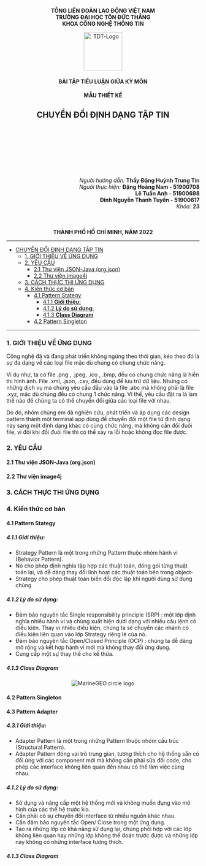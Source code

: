 <div align="center">

**TỔNG LIÊN ĐOÀN LAO ĐỘNG VIỆT NAM**<br>
**TRƯỜNG ĐẠI HỌC TÔN ĐỨC THẮNG**<br>
**KHOA CÔNG NGHỆ THÔNG TIN**

<img src="https://upload.wikimedia.org/wikipedia/vi/1/1b/TĐT_logo.png"  alt="TDT-Logo" width="100">

#### BÀI TẬP TIỂU LUẬN GIỮA KỲ MÔN

#### MẪU THIẾT KẾ

## CHUYỂN ĐỔI ĐỊNH DẠNG TẬP TIN

</div>

<div align="right" style="margin-top: 150px">

_Người hướng dẫn:_ **Thầy Đặng Huỳnh Trung Tín** <br>
_Người thực hiện:_ **Đặng Hoàng Nam - 51900708** <br>
**Lê Tuấn Anh - 51900698** <br>
**Đinh Nguyễn Thanh Tuyền - 51900617** <br>
_Khóa:_ **23**

</div>

<div align="center" style="margin-top: 50px">

**THÀNH PHỐ HỒ CHÍ MINH, NĂM 2022**

</div>

---

- [CHUYỂN ĐỔI ĐỊNH DẠNG TẬP TIN](#chuyển-đổi-định-dạng-tập-tin)
  - [1. GIỚI THIỆU VỀ ỨNG DỤNG](#1-giới-thiệu-về-ứng-dụng)
  - [2. YÊU CẦU](#2-yêu-cầu)
    - [2.1 Thư viện JSON-Java (org.json)](#21-thư-viện-json-java-orgjson)
    - [2.2 Thư viện image4j](#22-thư-viện-image4j)
  - [3. CÁCH THỰC THI ỨNG DỤNG](#3-cách-thực-thi-ứng-dụng)
  - [4. Kiến thức cơ bản](#4-kiến-thức-cơ-bản)
    - [4.1 Pattern Stategy](#41-pattern-stategy)
      - [4.1.1 <b>Giới thiệu: </b>](#411-bgiới-thiệu-b)
      - [4.1.2 <b>Lý do sử dụng:</b>](#412-blý-do-sử-dụngb)
      - [4.1.3 <b>Class Diagram</b>](#413-bclass-diagramb)
    - [4.2 Pattern Singleton](#42-pattern-singleton)

---

### 1. GIỚI THIỆU VỀ ỨNG DỤNG

Công nghệ đã và đang phát triển không ngừng theo thời gian, kéo theo đó là sự đa dạng về các loại file mặc dù chúng có chung chức năng.

Ví dụ như, ta có file .png , .jpeg, .ico , .bmp, đều có chung chức năng là hiển thị hình ảnh. File .xml, .json, .csv, đều dùng để lưu trữ dữ liệu. Nhưng có những dịch vụ mà chúng yêu cầu đầu vào là file .abc mà không phải là file .xyz, mặc dù chúng đều có chung 1 chức năng. Vì thế, yêu cầu đặt ra là làm thế nào để chúng ta có thể chuyển đổi giữa các loại file với nhau.

Do đó, nhóm chúng em đã nghiên cứu, phát triển và áp dụng các design pattern thành một terminal app dùng để chuyển đổi một file từ định dạng này sang một định dạng khác có cùng chức năng, mà không cần đổi đuôi file, vì đôi khi đổi đuôi file thì có thể xảy ra lỗi hoặc không đọc file được.

### 2. YÊU CẦU

#### 2.1 Thư viện JSON-Java (org.json)

#### 2.2 Thư viện image4j

### 3. CÁCH THỰC THI ỨNG DỤNG

### 4. Kiến thức cơ bản
#### 4.1 Pattern Stategy
##### 4.1.1 <b>Giới thiệu: </b>
 - Strategy Pattern là một trong những Pattern thuộc nhóm hành vi (Behavior Pattern). 
 - Nó cho phép định nghĩa tập hợp các thuật toán, đóng gói từng thuật toán lại, và dễ dàng thay đổi linh hoạt các thuật toán bên trong object-
 - Strategy cho phép thuật toán biến đổi độc lập khi người dùng sử dụng chúng
  
##### 4.1.2 <b>Lý do sử dụng:</b>
 - Đảm bảo nguyên tắc Single responsibility principle (SRP) : một lớp định nghĩa nhiều hành vi và chúng xuất hiện dưới dạng với nhiều câu lệnh có điều kiện. Thay vì nhiều điều kiện, chúng ta sẽ chuyển các nhánh có điều kiện liên quan vào lớp Strategy riêng lẻ của nó.
 - Đảm bảo nguyên tắc Open/Closed Principle (OCP) : chúng ta dễ dàng mở rộng và kết hợp hành vi mới mà không thay đổi ứng dụng.
 - Cung cấp một sự thay thế cho kế thừa.

##### 4.1.3 <b>Class Diagram</b>

<div align="center">

![MarineGEO circle logo](./Strategy.png "Strategy Class Diagram")
</div>


#### 4.2 Pattern Singleton

#### 4.3 Pattern Adapter 
##### 4.3.1 <b>Giới thiệu: </b>
 - Adapter Pattern là một trong những Pattern thuộc nhóm cấu trúc (Structural Pattern). 
 - Adapter Pattern đóng vai trò trung gian, tương thích cho hệ thống sẵn có đối ứng với các component mới mà không cần phải sửa đổi code, cho phép các interface không liên quan đến nhau có thể làm việc cùng nhau.

##### 4.1.2 <b>Lý do sử dụng:</b>
 - Sử dụng và nâng cấp một hệ thống mới và không muốn đụng vào mô hình của các thế hệ trước kia. 
 - Cần phải có sự chuyển đổi interface từ nhiều nguồn khác nhau.
 - Cần đảm bảo nguyên tắc Open/ Close trong một ứng dụng.
 - Tạo ra những lớp có khả năng sử dụng lại, chúng phối hợp với các lớp không liên quan hay những lớp không thể đoán trước được và những lớp này không có những interface tương thích.
##### 4.1.3 <b>Class Diagram</b>
